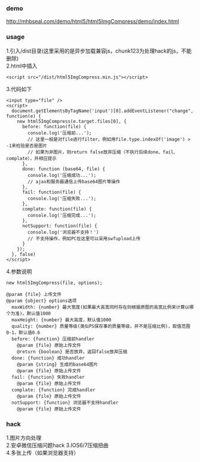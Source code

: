 ### demo
http://mhbseal.com/demo/html5/html5ImgCompress/demo/index.html
### usage
1.引入/dist目录(这里采用的是异步加载兼容js，chunk123为处理hack的js，不能删除)  
2.html中插入

    <script src="/dist/html5ImgCompress.min.js"></script>
3.代码如下

    <input type="file" />
    <script>
      document.getElementsByTagName('input')[0].addEventListener("change", function(e) {
        new html5ImgCompress(e.target.files[0], {
          before: function(file) {
            console.log('压缩前...');
            // 这里一般是对file进行filter，例如用file.type.indexOf('image') > -1来检验是否是图片
            // 如果为非图片，则return false放弃压缩（不执行后续done、fail、complate），并相应提示
          },
          done: function (base64, file) {
            console.log('压缩成功...');
            // ajax和服务器通信上传base64图片等操作
          },
          fail: function(file) {
            console.log('压缩失败...');
          },
          complate: function(file) {
            console.log('压缩完成...');
          },
          notSupport: function(file) {
            console.log('浏览器不支持！')
            // 不支持操作，例如PC在这里可以采用swfupload上传
          }
        });
      }, false)
    </script>
4.参数说明

    new html5ImgCompress(file, options);
    
    @param {file} 上传文件
    @param {object} options选项
      maxWidth: {number} 最大宽度(如果最大高宽同时存在则根据原图的高宽比例来计算以哪个为准)，默认值1000
      maxHeight: {number} 最大高度，默认值1000
      quality: {number} 质量等级(类似PS保存事的质量等级，并不是压缩比例)，取值范围 0-1，默认值0.6
      before: {function} 压缩前handler
        @param {file} 原始上传文件
        @return {boolean} 是否放弃，返回false放弃压缩
      done: {function} 成功handler
        @param {string} 生成的base64图片
        @param {file} 原始上传文件
      fail: {function} 失败handler
        @param {file} 原始上传文件
      complate: {function} 完成handler
        @param {file} 原始上传文件
      notSupport: {function} 浏览器不支持handler
        @param {file} 原始上传文件
### hack
1.图片方向处理  
2.安卓微信压缩问题hack
3.IOS6/7压缩扭曲  
4.多张上传（如果浏览器支持）

